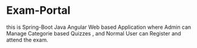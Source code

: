 # Exam-Portal
this is Spring-Boot Java Angular Web based Application where Admin can Manage Categorie based Quizzes , and Normal User can Register and attend the exam. 
